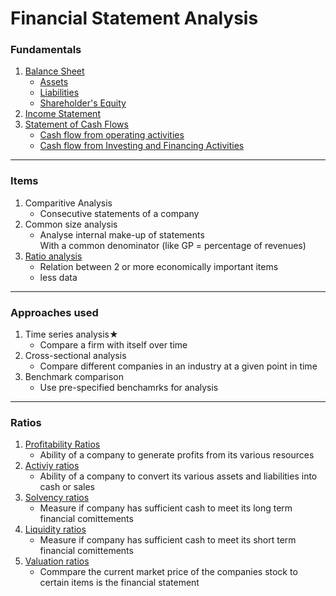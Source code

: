 <h1>Financial Statement Analysis</h1>

### Fundamentals
1. [Balance Sheet](_posts/fundamentals/balance-sheet/balance-sheet.html)
    - [Assets](_posts/fundamentals/balance-sheet/assets.html)
    - [Liabilities](_posts/fundamentals/balance-sheet/liabilities.html)
    - [Shareholder's Equity](_posts/fundamentals/balance-sheet/shareholders-equity.html)
2.  [Income Statement](_posts/fundamentals/income-statement/income-statement.html)
3.  [Statement of Cash Flows](_posts/fundamentals/statement-of-cash-flows/statement-of-cash-flows.html)
    - [Cash flow from operating activities](fundamentals/statement-of-cash-flows/cash-flow-from-operating-activities.html)
    - [Cash flow from Investing and Financing Activities](_posts/fundamentals/statement-of-cash-flows/cash-flow-from-investing-and-financing-activities.html)
---
### Items
1. Comparitive Analysis  
    -   Consecutive statements of a company  
2. Common size analysis  
    - Analyse internal make-up of statements  
    With a common denominator (like GP = percentage of revenues)  
3. [Ratio analysis](#user-content-ratios)  
    - Relation between 2 or more economically important items 
    - less data
---
### Approaches used
1. Time series analysis★  
    - Compare a firm with itself over time  
2.  Cross-sectional analysis  
    - Compare different companies in an industry at a given point in time  
3. Benchmark comparison  
    - Use pre-specified benchamrks for analysis  
<hr>

### <a name="ratios">Ratios</a>  
1. [Profitability Ratios](_posts/ratios/profitability-ratios.html)  
    - Ability of a company to generate profits from its various resources  
2. [Activiy ratios](_posts/ratios/activity-ratios.html)  
    - Ability of a company to convert its various assets and liabilities into cash or sales  
3. [Solvency ratios](_posts/ratios/solvency-ratios.html) 
    - Measure if company has sufficient cash to meet its long term financial comittements   
4. [Liquidity ratios](_posts/ratios/liquidity-ratios.html) 
    - Measure if company has sufficient cash to meet its short term financial comittements  
5. [Valuation ratios](_posts/ratios/valuation-ratios.html)   
    - Commpare the current market price of the companies stock to certain items is the financial statement  